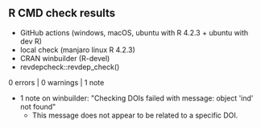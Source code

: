 ## R CMD check results
- GitHub actions (windows, macOS, ubuntu with R 4.2.3 + ubuntu with dev R)
- local check (manjaro linux R 4.2.3)
- CRAN winbuilder (R-devel)
- revdepcheck::revdep_check()

0 errors | 0 warnings | 1 note

- 1 note on winbuilder: "Checking DOIs failed with message:
object 'ind' not found"
  -  This message does not appear to be related to a specific DOI.
